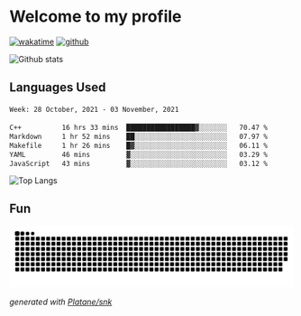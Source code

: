# Welcome to my profile

[![wakatime](https://wakatime.com/badge/user/82c377cd-a54c-404c-b7df-177b313ca539.svg)](https://wakatime.com/@82c377cd-a54c-404c-b7df-177b313ca539)
[![github](https://img.shields.io/github/followers/xinthose?logo=github&style=plastic)](https://github.com/alanhamlett?tab=followers)

![Github stats](https://github-readme-stats.vercel.app/api?username=xinthose&show_icons=true&theme=radical&count_private=true)

## Languages Used

<!--START_SECTION:waka-->
```text
Week: 28 October, 2021 - 03 November, 2021

C++          16 hrs 33 mins  █████████████████▓░░░░░░░   70.47 % 
Markdown     1 hr 52 mins    ██░░░░░░░░░░░░░░░░░░░░░░░   07.97 % 
Makefile     1 hr 26 mins    █▓░░░░░░░░░░░░░░░░░░░░░░░   06.11 % 
YAML         46 mins         ▓░░░░░░░░░░░░░░░░░░░░░░░░   03.29 % 
JavaScript   43 mins         ▓░░░░░░░░░░░░░░░░░░░░░░░░   03.12 % 
```
<!--END_SECTION:waka-->

![Top Langs](https://github-readme-stats.vercel.app/api/top-langs/?username=xinthose)

## Fun
![github contribution grid snake animation](https://raw.githubusercontent.com/xinthose/xinthose/output/github-contribution-grid-snake.svg)

_generated with [Platane/snk](https://github.com/Platane/snk)_
